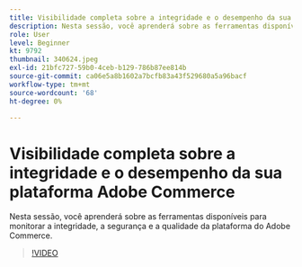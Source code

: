 ```yaml
---
title: Visibilidade completa sobre a integridade e o desempenho da sua plataforma Adobe Commerce
description: Nesta sessão, você aprenderá sobre as ferramentas disponíveis para monitorar a integridade, a segurança e a qualidade da plataforma do Adobe Commerce.
role: User
level: Beginner
kt: 9792
thumbnail: 340624.jpeg
exl-id: 21bfc727-59b0-4ceb-b129-786b87ee814b
source-git-commit: ca06e5a8b1602a7bcfb83a43f529680a5a96bacf
workflow-type: tm+mt
source-wordcount: '68'
ht-degree: 0%

---
```


# Visibilidade completa sobre a integridade e o desempenho da sua plataforma Adobe Commerce

Nesta sessão, você aprenderá sobre as ferramentas disponíveis para monitorar a integridade, a segurança e a qualidade da plataforma do Adobe Commerce.

>[!VIDEO](https://video.tv.adobe.com/v/340624/?quality=12&learn=on)
